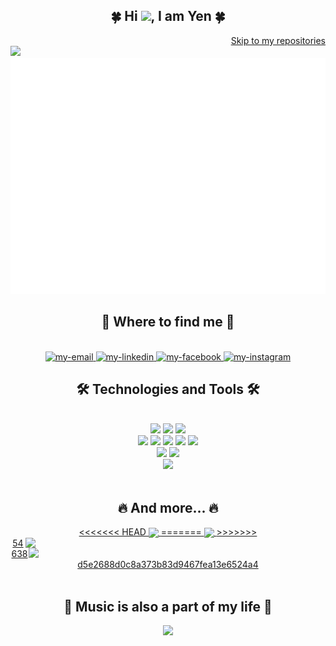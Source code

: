 <div id="about-me">
    <h2 align="center">🍀 Hi <img src="https://media.giphy.com/media/hvRJCLFzcasrR4ia7z/giphy.gif" width="40">, I am Yen 🍀</h2>
    <div align="end">    
        <a href="#repos"> Skip to my repositories </a>
    </div>
    <div id="header" align="start" float="left">
        <img src="https://cdn.dribbble.com/users/1047273/screenshots/6515762/01-pinssm.gif" width="400"/>
        <a href="#" target="_blank">
            <img src="svg/aboutme.svg" alt="about-me"/>
        </a>
    </div>

</div>

<div id="contact">
    <h2 align="center">🌸 Where to find me 🌸</h2>
    <br>
    <div align="center">
        <a href="mailto:nguyenyen281099@gmail.com" target="top">
            <img src="https://img.icons8.com/bubbles/100/000000/apple-mail.png" alt="my-email" />
        </a>
        <a href="https://www.linkedin.com/in/yen-nguyen-aabb61119/" target="blank">
            <img src="https://img.icons8.com/bubbles/100/000000/linkedin.png" alt="my-linkedin" />
        </a>
        <a href="https://www.facebook.com/yen.ng.5815/" target="blank">
            <img src="https://img.icons8.com/bubbles/100/000000/facebook-new.png" alt="my-facebook" />
        </a>
        <a href="https://www.instagram.com/yen.ng.5815/" target="blank">
            <img src="https://img.icons8.com/bubbles/100/000000/instagram.png" alt="my-instagram" />
        </a>
    </div>
</div>

<div id="skills">
    <h2 align="center">🛠 Technologies and Tools 🛠</h2>
    <br>
    <div align="center">
        <img src="https://img.icons8.com/dusk/84/000000/java-coffee-cup-logo.png"/>
        <img src="https://img.icons8.com/dusk/84/000000/javascript.png"/>
        <img src="https://img.icons8.com/dusk/84/000000/python.png"/>
    </div>
    <div align="center">
        <img src="https://img.icons8.com/color/84/000000/spring-logo.png"/>
        <img src="https://img.icons8.com/color/84/000000/nodejs.png"/>        
        <img src="https://img.icons8.com/bubbles/84/000000/react.png"/>    
        <img src="https://img.icons8.com/dusk/84/000000/html-5.png"/>
        <img src="https://img.icons8.com/dusk/84/000000/css3.png"/>
    </div>
    <div align="center">
        <img src="https://img.icons8.com/color/84/000000/mongodb.png"/>
        <img src="https://img.icons8.com/stickers/84/000000/mysql.png"/>
    </div>
    <div align="center">
        <img src="https://img.icons8.com/color/84/000000/git.png"/>
    </div>
    <br>

</div>

<div id="stats">
    <h2 align="center">🔥 And more... 🔥</h2>
    <div align="center">
        <a href="#">
<<<<<<< HEAD
            <img width="343" align="center" src="https://github-readme-stats.vercel.app/api/top-langs/?username=neyney2810&title_color=61dafb&text_color=ffffff&icon_color=61dafb&bg_color=20232a&langs_count=8&layout=compact&border_color=61dafb&hide_border=true" />
        </a>
        <a href="#">
            <img align="right" width="480" height="" src="https://github-readme-stats.vercel.app/api?username=neyney2810&show_icons=true&theme=react&border_color=61dafb&hide_border=true" />
=======
            <img width="345" align="center" src="https://github-readme-stats.vercel.app/api/top-langs/?username=neyney2810&title_color=61dafb&text_color=ffffff&icon_color=61dafb&bg_color=20232a&langs_count=8&layout=compact&border_color=61dafb&hide_border=true" />
        </a>
        <a href="#">
            <img align="right" width="475" height="" src="https://github-readme-stats.vercel.app/api?username=neyney2810&show_icons=true&theme=react&border_color=61dafb&hide_border=true" />
>>>>>>> 54638d5e2688d0c8a373b83d9467fea13e6524a4
        </a>
    </div>
</div>
<br>
<div id="music" align="center">
    <h2 align="center">🎵 Music is also a part of my life 🎵</h2>
    <a href="#" title="Trungquandev">
        <img width="345" src="https://spotify-recently-played-readme.vercel.app/api?user=31yiipa2uhr2jkcnuugjc3sw74yq&count=3"/>
    </a>
</div>

<div id="repos"></div>
